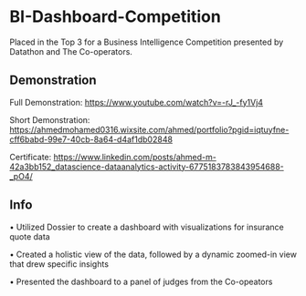 # BI-Dashboard-Competition
Placed in the Top 3 for a Business Intelligence Competition presented by Datathon and The Co-operators.



## Demonstration

Full Demonstration: https://www.youtube.com/watch?v=-rJ_-fy1Vj4

Short Demonstration: https://ahmedmohamed0316.wixsite.com/ahmed/portfolio?pgid=iqtuyfne-cff6babd-99e7-40cb-8a64-d4af1db02848

Certificate: https://www.linkedin.com/posts/ahmed-m-42a3bb152_datascience-dataanalytics-activity-6775183783843954688-_pO4/

## Info
• Utilized Dossier to create a dashboard with visualizations for insurance quote data

• Created a holistic view of the data, followed by a dynamic zoomed-in view that drew specific insights

• Presented the dashboard to a panel of judges from the Co-opeators
